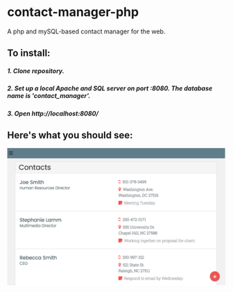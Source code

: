 # contact-manager-php
A php and mySQL-based contact manager for the web.

## To install:
##### 1. Clone repository.
##### 2. Set up a local Apache and SQL server on port :8080. The database name is 'contact_manager'.
##### 3. Open http://localhost:8080/

## Here's what you should see:
<img src="demo.png">
